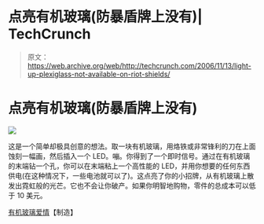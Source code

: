 # 点亮有机玻璃(防暴盾牌上没有)| TechCrunch

> 原文：<https://web.archive.org/web/http://techcrunch.com/2006/11/13/light-up-plexiglass-not-available-on-riot-shields/>

# 点亮有机玻璃(防暴盾牌上没有)

![](img/4786dc8a80d4b4a5228a98af0ccf1569.png)

这是一个简单却极具创意的想法。取一块有机玻璃，用烙铁或非常锋利的刀在上面蚀刻一幅画，然后插入一个 LED。嘣。你得到了一个即时信号。通过在有机玻璃的末端钻一个孔，你可以在末端粘上一个高性能的 LED，并用你想要的任何东西供电(在这种情况下，一些电池就可以了)。这点亮了你的小招牌，从有机玻璃上散发出霓虹般的光芒。它也不会让你破产。如果你明智地购物，零件的总成本可以低于 10 美元。

[有机玻璃爱情](https://web.archive.org/web/20130627211327/http://www.makezine.com/blog/archive/2006/11/plexiglass_love.html?CMP=OTC-0D6B48984890)【制造】
